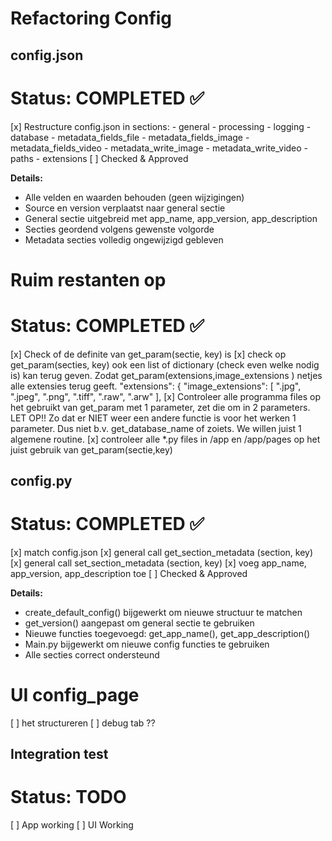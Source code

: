 # **Refactoring Config**
## config.json
# Status: COMPLETED ✅
[x] Restructure config.json in sections: 
    - general
    - processing
    - logging
    - database
    - metadata_fields_file
    - metadata_fields_image
    - metadata_fields_video
    - metadata_write_image
    - metadata_write_video
    - paths
    - extensions
[ ] Checked & Approved


**Details:** 
- Alle velden en waarden behouden (geen wijzigingen)
- Source en version verplaatst naar general sectie
- General sectie uitgebreid met app_name, app_version, app_description
- Secties geordend volgens gewenste volgorde
- Metadata secties volledig ongewijzigd gebleven

# **Ruim  restanten op**
# Status: COMPLETED ✅
[x] Check of de definite van get_param(sectie, key) is
[x] check op get_param(secties, key) ook een list of dictionary (check even welke nodig is) kan terug geven. Zodat get_param(extensions,image_extensions ) netjes alle extensies terug geeft.
"extensions": {
    "image_extensions": [
      ".jpg",
      ".jpeg",
      ".png",
      ".tiff",
      ".raw",
      ".arw"
    ],
[x] Controleer alle programma files op het gebruikt van get_param met 1 parameter, zet die om in 2 parameters.
LET OP!! Zo dat er NIET weer een andere functie is voor het werken 1 parameter. Dus niet b.v. get_database_name of zoiets. We willen juist 1 algemene routine.
[x] controleer alle *.py files in /app en /app/pages op het juist gebruik van get_param(sectie,key)



## config.py
# Status: COMPLETED ✅
[x] match config.json
[x] general call get_section_metadata (section, key)
[x] general call set_section_metadata (section, key)
[x] voeg app_name, app_version, app_description toe
[ ] Checked & Approved

**Details:**
- create_default_config() bijgewerkt om nieuwe structuur te matchen
- get_version() aangepast om general sectie te gebruiken
- Nieuwe functies toegevoegd: get_app_name(), get_app_description()
- Main.py bijgewerkt om nieuwe config functies te gebruiken
- Alle secties correct ondersteund

# **UI config_page**
[ ] het structureren
[ ] debug tab ??

## Integration test
# Status: TODO
[ ] App working
[ ] UI Working